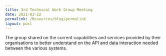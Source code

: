 ```yaml
---
title: 3rd Technical Work Group Meeting
date: 2021-03-22
permalink: /Resources/blog/permalink
layout: post
---
```


The group shared on the current capabilities and services provided by their organisations to better understand on the API and data interaction needed between the various systems.